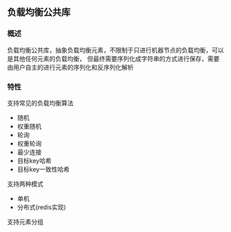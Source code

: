 ## 负载均衡公共库
### 概述
负载均衡公共库，抽象负载均衡元素，不限制于只进行机器节点的负载均衡，可以是其他任何元素的负载均衡，
但最终需要序列化成字符串的方式进行保存，需要由用户自主的进行元素的序列化和反序列化解析

### 特性
支持常见的负载均衡算法
- 随机
- 权重随机
- 轮询
- 权重轮询
- 最少连接
- 目标key哈希
- 目标key一致性哈希

支持两种模式
- 单机
- 分布式(redis实现)

支持元素分组
